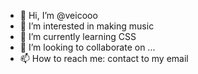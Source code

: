 - 👋 Hi, I’m @veicooo
- 👀 I’m interested in making music
- 🌱 I’m currently learning CSS
- 💞️ I’m looking to collaborate on ...
- 📫 How to reach me: contact to my email

<!---
veicooo/veicooo is a ✨ special ✨ repository because its `README.md` (this file) appears on your GitHub profile.
You can click the Preview link to take a look at your changes.
--->
